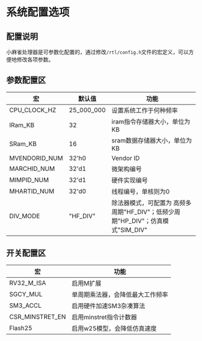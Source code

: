 # 系统配置选项 

## 配置说明
小麻雀处理器是可参数化配置的，通过修改`/rtl/config.h`文件的宏定义，可以方便地修改各项参数。  

## 参数配置区
|宏|默认值|功能|
|-|-|-|
|CPU_CLOCK_HZ|25_000_000|设置系统工作于何种频率|
|IRam_KB|32|iram指令存储器大小，单位为KB|
|SRam_KB|16|sram数据存储器大小，单位为KB|
|MVENDORID_NUM|32'h0|Vendor ID|
|MARCHID_NUM|32'd1|微架构编号|
|MIMPID_NUM |32'd1|硬件实现编号|
|MHARTID_NUM |32'd0|线程编号，单核则为0|
|DIV_MODE|"HF_DIV"|除法器模式，可配置为 高频多周期"HF_DIV"；低频少周期"HP_DIV"；仿真模式"SIM_DIV"|

## 开关配置区
|宏|功能|
|-|-|
|RV32_M_ISA|启用M扩展|
|SGCY_MUL|单周期乘法器，会降低最大工作频率|
|SM3_ACCL|启用硬件加速SM3杂凑算法|
|CSR_MINSTRET_EN|启用minstret指令计数器|
|Flash25|启用w25模型，会降低仿真速度|

